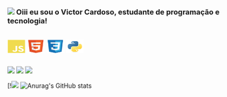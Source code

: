 ### <img src="https://media.giphy.com/media/VgCDAzcKvsR6OM0uWg/giphy.gif" width="50"> Oiii eu sou o Victor Cardoso, estudante de programação e tecnologia!


<div style="display: inline_block"><br>
  <img align="center" alt="Rafa-Js" height="30" width="40" src="https://raw.githubusercontent.com/devicons/devicon/master/icons/javascript/javascript-plain.svg">
  <img align="center" alt="Rafa-HTML" height="30" width="40" src="https://raw.githubusercontent.com/devicons/devicon/master/icons/html5/html5-original.svg">
  <img align="center" alt="Rafa-CSS" height="30" width="40" src="https://raw.githubusercontent.com/devicons/devicon/master/icons/css3/css3-original.svg">
  <img align="center" alt="Rafa-Python" height="30" width="40" src="https://raw.githubusercontent.com/devicons/devicon/master/icons/python/python-original.svg">
</div>
  
  ##
 
<div> 
  <a href = "mailto:victorcardcunha@gmail.com"><img src="https://img.shields.io/badge/-Gmail-%23333?style=for-the-badge&logo=gmail&logoColor=white" target="_blank"></a>
  <a href="https://www.linkedin.com/in/victor-card-cunha" target="_blank"><img src="https://img.shields.io/badge/-LinkedIn-%230077B5?style=for-the-badge&logo=linkedin&logoColor=white" target="_blank"></a> 
  <a href="https://www.instagram.com/hi.chicocdo/" target="_blank"><img src="https://img.shields.io/badge/-Instagram-%23E4405F?style=for-the-badge&logo=instagram&logoColor=white" target="_blank"></a>
  
</div>


[!<!--[GitHub Streak]--><img height=190  src="https://github-readme-stats.vercel.app/api/top-langs/?username=VictorCardosoOl&layout=compact&theme=shadow_green&hide_border=true&title_color=A7F5AA&icon_color=4CAF50&text_color=A7F5AA&bg_color=222428" /> ![Anurag's GitHub stats](https://github-readme-stats.vercel.app/api?username=VictorCardosoOl&show_icons=true&hide_border=true&card_width=90%&title_color=A7F5AA&icon_color=4CAF50&text_color=A7F5AA&bg_color=222428)
<!--<p align="center">
  <a>
  <img height=160  src="https://github-readme-stats.vercel.app/api/top-langs/?username=VictorCardosoOl&layout=compact&theme=shadow_green&hide_border=true&title_color=A7F5AA&icon_color=4CAF50&text_color=A7F5AA&bg_color=222428" />
  </a>
</p>-->
